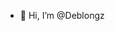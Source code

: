 - 👋 Hi, I’m @Deblongz


<!---
Deblongz/Deblongz is a ✨ special ✨ repository because its `README.md` (this file) appears on your GitHub profile.
You can click the Preview link to take a look at your changes.
--->
